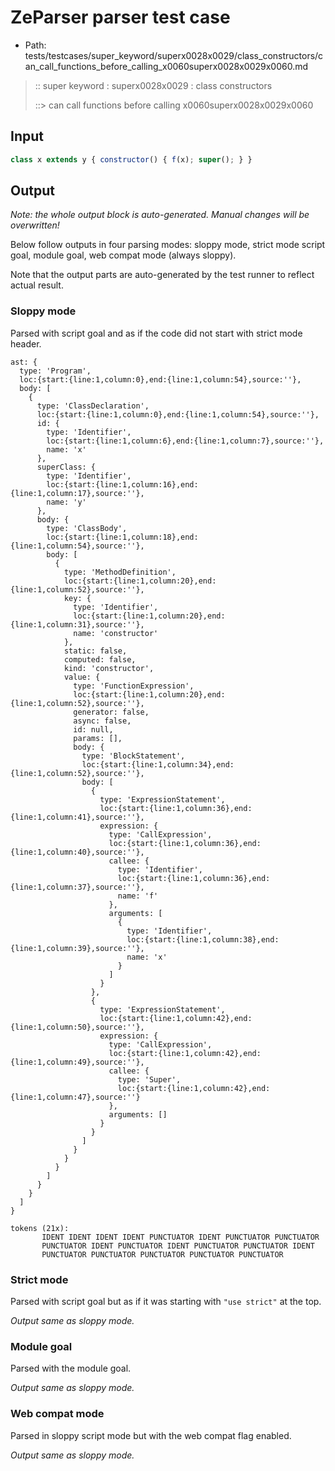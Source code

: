 # ZeParser parser test case

- Path: tests/testcases/super_keyword/superx0028x0029/class_constructors/can_call_functions_before_calling_x0060superx0028x0029x0060.md

> :: super keyword : superx0028x0029 : class constructors
>
> ::> can call functions before calling x0060superx0028x0029x0060

## Input

`````js
class x extends y { constructor() { f(x); super(); } }
`````

## Output

_Note: the whole output block is auto-generated. Manual changes will be overwritten!_

Below follow outputs in four parsing modes: sloppy mode, strict mode script goal, module goal, web compat mode (always sloppy).

Note that the output parts are auto-generated by the test runner to reflect actual result.

### Sloppy mode

Parsed with script goal and as if the code did not start with strict mode header.

`````
ast: {
  type: 'Program',
  loc:{start:{line:1,column:0},end:{line:1,column:54},source:''},
  body: [
    {
      type: 'ClassDeclaration',
      loc:{start:{line:1,column:0},end:{line:1,column:54},source:''},
      id: {
        type: 'Identifier',
        loc:{start:{line:1,column:6},end:{line:1,column:7},source:''},
        name: 'x'
      },
      superClass: {
        type: 'Identifier',
        loc:{start:{line:1,column:16},end:{line:1,column:17},source:''},
        name: 'y'
      },
      body: {
        type: 'ClassBody',
        loc:{start:{line:1,column:18},end:{line:1,column:54},source:''},
        body: [
          {
            type: 'MethodDefinition',
            loc:{start:{line:1,column:20},end:{line:1,column:52},source:''},
            key: {
              type: 'Identifier',
              loc:{start:{line:1,column:20},end:{line:1,column:31},source:''},
              name: 'constructor'
            },
            static: false,
            computed: false,
            kind: 'constructor',
            value: {
              type: 'FunctionExpression',
              loc:{start:{line:1,column:20},end:{line:1,column:52},source:''},
              generator: false,
              async: false,
              id: null,
              params: [],
              body: {
                type: 'BlockStatement',
                loc:{start:{line:1,column:34},end:{line:1,column:52},source:''},
                body: [
                  {
                    type: 'ExpressionStatement',
                    loc:{start:{line:1,column:36},end:{line:1,column:41},source:''},
                    expression: {
                      type: 'CallExpression',
                      loc:{start:{line:1,column:36},end:{line:1,column:40},source:''},
                      callee: {
                        type: 'Identifier',
                        loc:{start:{line:1,column:36},end:{line:1,column:37},source:''},
                        name: 'f'
                      },
                      arguments: [
                        {
                          type: 'Identifier',
                          loc:{start:{line:1,column:38},end:{line:1,column:39},source:''},
                          name: 'x'
                        }
                      ]
                    }
                  },
                  {
                    type: 'ExpressionStatement',
                    loc:{start:{line:1,column:42},end:{line:1,column:50},source:''},
                    expression: {
                      type: 'CallExpression',
                      loc:{start:{line:1,column:42},end:{line:1,column:49},source:''},
                      callee: {
                        type: 'Super',
                        loc:{start:{line:1,column:42},end:{line:1,column:47},source:''}
                      },
                      arguments: []
                    }
                  }
                ]
              }
            }
          }
        ]
      }
    }
  ]
}

tokens (21x):
       IDENT IDENT IDENT IDENT PUNCTUATOR IDENT PUNCTUATOR PUNCTUATOR
       PUNCTUATOR IDENT PUNCTUATOR IDENT PUNCTUATOR PUNCTUATOR IDENT
       PUNCTUATOR PUNCTUATOR PUNCTUATOR PUNCTUATOR PUNCTUATOR
`````

### Strict mode

Parsed with script goal but as if it was starting with `"use strict"` at the top.

_Output same as sloppy mode._

### Module goal

Parsed with the module goal.

_Output same as sloppy mode._

### Web compat mode

Parsed in sloppy script mode but with the web compat flag enabled.

_Output same as sloppy mode._
